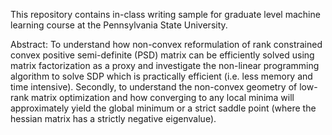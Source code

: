This repository contains in-class writing sample for graduate level machine learning course at the Pennsylvania State University.

Abstract:
To understand how non-convex reformulation of rank constrained convex positive semi-definite (PSD) matrix can be efficiently solved using matrix factorization as a proxy and investigate the non-linear programming algorithm to solve SDP which is practically efficient (i.e. less memory and time intensive). Secondly, to understand the non-convex geometry of low-rank matrix optimization and how converging to any local minima will approximately yield the global minimum or a strict saddle point (where the hessian matrix has a strictly negative eigenvalue).
